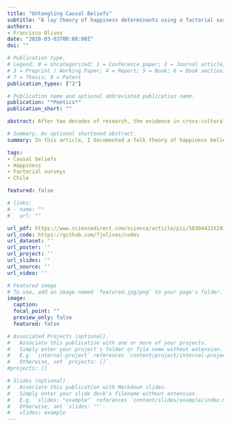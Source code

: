 ```yaml
---
title: "Untangling Causal Beliefs"
subtitle: "A lay theory of happiness determinants using a factorial survey"
authors:
- Francisco Olivos
date: "2020-03-03T00:00:00Z"
doi: ""

# Publication type.
# Legend: 0 = Uncategorized; 1 = Conference paper; 2 = Journal article;
# 3 = Preprint / Working Paper; 4 = Report; 5 = Book; 6 = Book section;
# 7 = Thesis; 8 = Patent
publication_types: ["2"]

# Publication name and optional abbreviated publication name.
publication: "*Poetics*"
publication_short: ""

abstract: After two decades of research, the evidence in cross-cultural studies has shown that the lay theories of happiness are not universal. Significant variations have been found in the beliefs about the sources of happiness between countries. However, heterogeneities within countries have been overlooked. In this article, I documented a folk theory of happiness beliefs for the Chilean case. Using factorial surveys, I estimated (1) causal beliefs of happiness, (2) the contingency of the belief about income upon other domains, and (3) the heterogeneity of these beliefs when considering respondents’ experience on these dimensions. Health and income are the most prominent determinants of happiness in the belief system of Chileans. For the first time, income is reported as a prominent source of happiness from the perspective of laypeople. Nevertheless, this belief is contingent upon several of the other sources of happiness. In addition, the experience of long-exposure life circumstances explains the heterogeneity of beliefs about lifestyle and partner relationships. Overall, these findings compel us to re-evaluate other once-believed collectivistic countries that have gone through structural changes like Chile. Finally, the potentialities of using factorial surveys for cultural analysis are highlighted.         

# Summary. An optional shortened abstract.
summary: In this article, I documented a folk theory of happiness beliefs for the Chilean case. Using factorial surveys, I estimated (a) causal beliefs of happiness, (b) the contingency of the belief about income upon other domains, and (c) the heterogeneity of these beliefs when considering respondents’ experience on these dimensions.

tags:
- Causal beliefs
- Happiness
- Factorial surveys
- Chile

featured: false

# links:
# - name: ""
#   url: ""

url_pdf: https://www.sciencedirect.com/science/article/pii/S0304422X19301251?via%3Dihub#ack0001
url_code: https://github.com/fjolivos/codes
url_dataset: ''
url_poster: ''
url_project: ''
url_slides: ''
url_source: ''
url_video: ''

# Featured image
# To use, add an image named `featured.jpg/png` to your page's folder. 
image:
  caption: 
  focal_point: ""
  preview_only: false
  featured: false

# Associated Projects (optional).
#   Associate this publication with one or more of your projects.
#   Simply enter your project's folder or file name without extension.
#   E.g. `internal-project` references `content/project/internal-project/index.md`.
#   Otherwise, set `projects: []`.
#projects: []

# Slides (optional).
#   Associate this publication with Markdown slides.
#   Simply enter your slide deck's filename without extension.
#   E.g. `slides: "example"` references `content/slides/example/index.md`.
#   Otherwise, set `slides: ""`.
#   slides: example
---
```


